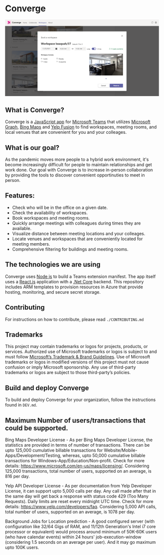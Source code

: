 # Converge
    
![Image of Workspace finder tool](./screenshots/workspace.PNG)
## What is Converge?
Converge is a [JavaScript app](https://docs.microsoft.com/en-us/javascript/api/overview/msteams-client?view=msteams-client-js-latest) for [Microsoft Teams](https://www.microsoft.com/en-us/microsoft-teams/group-chat-software) that utilizes [Microsoft Graph](https://developer.microsoft.com/en-us/graph), [Bing Maps](https://www.microsoft.com/en-us/maps/choose-your-bing-maps-api) and [Yelp Fusion](https://fusion.yelp.com/) to find workspaces, meeting rooms, and local venues that are convenient for you and your colleages. 

## What is our goal?
As the pandemic moves more people to a hybrid work environment, it's become increasingly difficult for people to maintain relationships and get work done. Our goal with Converge is to increase in-person collaboration by providing the tools to discover convenient opportinuties to meet in person.

## Features:
- Check who will be in the office on a given date.
- Check the availability of workspaces.
- Book workspaces and meeting rooms.
- Quickly arrange meetings with colleagues during times they are available.
- Visualize distance between meeting locations and your colleages.
- Locate venues and workspaces that are conveniently located for meeting members.
- Comprehensive filtering for buildings and meeting rooms.

## The technologies we are using
Converge uses [Node js](https://nodejs.dev/) to build a Teams extension manifest. The app itself uses a [React.js](https://reactjs.org/) application with a [.Net Core](https://dotnet.microsoft.com/download/dotnet) backend. This repository includes ARM templates to provision resources in Azure that provide hosting, monitoring, and secure secret storage. 

## Contributing
For instructions on how to contribute, please read ```./CONTRIBUTING.md```

## Trademarks
This project may contain trademarks or logos for projects, products, or services. Authorized use of Microsoft trademarks or logos is subject to and must follow [Microsoft’s Trademark & Brand Guidelines](https://www.microsoft.com/en-us/legal/intellectualproperty/trademarks/usage/general). Use of Microsoft trademarks or logos in modified versions of this project must not cause confusion or imply Microsoft sponsorship. Any use of third-party trademarks or logos are subject to those third-party’s policies.

## Build and deploy Converge

To build and deploy Converge for your organization, follow the instructions found in `DEV.md`.


## Maximum Number of users/transactions that could be supported.
Bing Maps Developer License - As per Bing Maps Developer License, the statistics are provided in terms of number of transactions. 
							  There can be upto 125,000 cumulative billable transactions for Website/Mobile-Apps/Development/Testing, whereas, 
							  upto 50,000 cumulative billable transactions for Windows-App/Education/Non-profit. Check for more details: https://www.microsoft.com/en-us/maps/licensing/.
							  Considering 125,000 transactions, total number of users, supported on an average, is 816 per day.

Yelp API Developer License -  As per documentation from Yelp Developer License, it can support upto 5,000 calls per day. Any call made after that in the same day will get back a response 
							  with status code 429 (Too Many Requests). Daily limits are reset every midnight UTC time. Check for more details: https://www.yelp.com/developers/faq.
							  Considering 5,000 API calls, total number of users, supported on an average, is 1078 per day.

Background Jobs for Location prediction - A good configured server (with configuration like 32/64 Gigs of RAM, and 11/12th Generation's Intel i7 core processor or equivalent) would process 
										  around minimum of 50K-60K users (who have calendar events) within 24 hours' job-execution-window (considering 1.5 seconds on an average per user). 
										  And it may go maximum upto 100K users.



